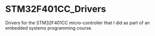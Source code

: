 # STM32F401CC_Drivers
Drivers for the STM32F401CC micro-controller that I did as part of an embedded systems programming course.
